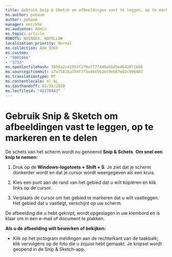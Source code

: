 ```yaml
---
title: Gebruik Snip & Sketch om afbeeldingen vast te leggen, op te markeren en te delen
ms.author: pebaum
author: pebaum
manager: mnirkhe
ms.audience: Admin
ms.topic: article
ROBOTS: NOINDEX, NOFOLLOW
localization_priority: Normal
ms.collection: Adm_O365
ms.custom:
- "9001666"
- "3733"
ms.openlocfilehash: 3858a2cd2955f279aff77440abbd5e4642871bb8
ms.sourcegitcommit: a7a7581ba754f7f5a46e5b2ec0e667e82c8964b5
ms.translationtype: MT
ms.contentlocale: nl-NL
ms.lasthandoff: 02/26/2020
ms.locfileid: "42278843"
---
```

# <a name="use-snip--sketch-to-capture-mark-up-and-share-images"></a>Gebruik Snip & Sketch om afbeeldingen vast te leggen, op te markeren en te delen

De schets van het scherm wordt nu genoemd **Snip & Schets**. **Om snel een knip te nemen:**

1. Druk op de **Windows-logotoets + Shift + S**. Je ziet dat je scherm donkerder wordt en dat je cursor wordt weergegeven als een kruis. 

2. Kies een punt aan de rand van het gebied dat u wilt kopiëren en klik links op de cursor. 

3. Verplaats de cursor om het gebied te markeren dat u wilt vastleggen. Het gebied dat u vastlegt, verschijnt op uw scherm.

De afbeelding die u hebt geknipt, wordt opgeslagen in uw klembord en is klaar om in een e-mail of document te plakken. 

**Als u de afbeelding wilt bewerken of bekijken:** 

- Klik op het pictogram meldingen aan de rechterkant van de taakbalk; klik vervolgens op de foto die u zojuist hebt gemaakt. Je knipsel wordt geopend in de Snip & Sketch-app.
